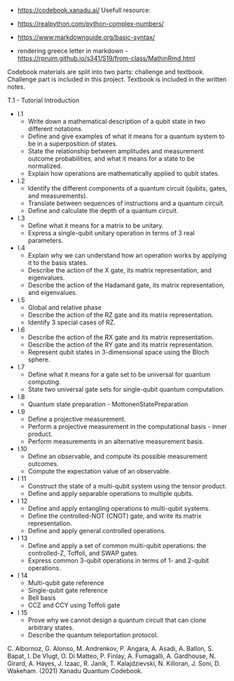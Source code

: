 * https://codebook.xanadu.ai/
Usefull resource:
* https://realpython.com/python-complex-numbers/
* https://www.markdownguide.org/basic-syntax/

* rendering greece letter in markdown - https://rpruim.github.io/s341/S19/from-class/MathinRmd.html

Codebook materials are split into two parts: challenge and textbook. Challenge part is included in this project.
Textbook is included in the written notes.

T.1 - Tutorial 
Introduction
* I.1
  * Write down a mathematical description of a qubit state in two different notations.
  * Define and give examples of what it means for a quantum system to be in a superposition of states.
  * State the relationship between amplitudes and measurement outcome probabilities, and what it means for a state to be normalized.
  * Explain how operations are mathematically applied to qubit states.
* I.2
  * Identify the different components of a quantum circuit (qubits, gates, and measurements).
  * Translate between sequences of instructions and a quantum circuit.
  * Define and calculate the depth of a quantum circuit.
* I.3
  * Define what it means for a matrix to be unitary.
  * Express a single-qubit unitary operation in terms of 3 real parameters.
* I.4
  * Explain why we can understand how an operation works by applying it to the basis states.
  * Describe the action of the X gate, its matrix representation, and eigenvalues.
  * Describe the action of the Hadamard gate, its matrix representation, and eigenvalues.
* I.5
  * Global and relative phase 
  * Describe the action of the RZ gate and its matrix representation.
  * Identify 3 special cases of RZ.
* I.6 
  * Describe the action of the RX gate and its matrix representation.
  * Describe the action of the RY gate and its matrix representation.
  * Represent qubit states in 3-dimensional space using the Bloch sphere.
* I.7
  * Define what it means for a gate set to be universal for quantum computing. 
  * State two universal gate sets for single-qubit quantum computation.
* I.8
  * Quantum state preparation - MottonenStatePreparation
* I.9
  * Define a projective measurement.
  * Perform a projective measurement in the computational basis - inner product.
  * Perform measurements in an alternative measurement basis.
* I.10
  * Define an observable, and compute its possible measurement outcomes.
  * Compute the expectation value of an observable.
* I 11
  * Construct the state of a multi-qubit system using the tensor product.
  * Define and apply separable operations to multiple qubits.
* I 12
  * Define and apply entangling operations to multi-qubit systems.
  * Define the controlled-NOT (CNOT) gate, and write its matrix representation.
  * Define and apply general controlled operations.
* I 13
  * Define and apply a set of common multi-qubit operations: the controlled-Z, Toffoli, and SWAP gates.
  * Express common 3-qubit operations in terms of 1- and 2-qubit operations.
* I 14
  * Multi-qubit gate reference
  * Single-qubit gate reference
  * Bell basis
  * CCZ and CCY using Toffoli gate
* I 15
  * Prove why we cannot design a quantum circuit that can clone arbitrary states.
  * Describe the quantum teleportation protocol.






C. Albornoz, G. Alonso, M. Andrenkov, P. Angara, A. Asadi, A. Ballon, S. Bapat, I. De Vlugt, O. Di Matteo, P. Finlay, A. Fumagalli, A. Gardhouse, N. Girard, A. Hayes, J. Izaac, R. Janik, T. Kalajdzievski, N. Killoran, J. Soni, D. Wakeham. (2021) Xanadu Quantum Codebook.